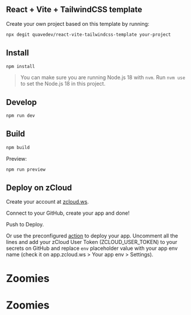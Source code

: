 ## React + Vite + TailwindCSS template

Create your own project based on this template by running:

```bash
npx degit quavedev/react-vite-tailwindcss-template your-project
```

## Install

```bash
npm install
```

> You can make sure you are running Node.js 18 with `nvm`. Run `nvm use` to set the Node.js 18 in this project.

## Develop

```bash
npm run dev
```

## Build

```bash
npm build
```

Preview:

```bash
npm run preview
```

## Deploy on zCloud

Create your account at [zcloud.ws](https://zcloud.ws).

Connect to your GitHub, create your app and done!

Push to Deploy.

Or use the preconfigured [action](./.github/workflows/deploy.yaml) to deploy your app. Uncomment all the lines and add your zCloud User Token (ZCLOUD_USER_TOKEN) to your secrets on GitHub and replace `env` placeholder value with your app env name (check it on app.zcloud.ws > Your app env > Settings).
# Zoomies
# Zoomies
